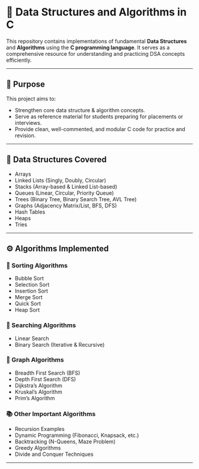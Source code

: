 # 📘 Data Structures and Algorithms in C

This repository contains implementations of fundamental **Data Structures** and **Algorithms** using the **C programming language**. It serves as a comprehensive resource for understanding and practicing DSA concepts efficiently.

---

## 📌 Purpose

This project aims to:
- Strengthen core data structure & algorithm concepts.
- Serve as reference material for students preparing for placements or interviews.
- Provide clean, well-commented, and modular C code for practice and revision.

---

## 🧠 Data Structures Covered

- Arrays
- Linked Lists (Singly, Doubly, Circular)
- Stacks (Array-based & Linked List-based)
- Queues (Linear, Circular, Priority Queue)
- Trees (Binary Tree, Binary Search Tree, AVL Tree)
- Graphs (Adjacency Matrix/List, BFS, DFS)
- Hash Tables
- Heaps
- Tries

---

## ⚙️ Algorithms Implemented

### 🔁 Sorting Algorithms
- Bubble Sort
- Selection Sort
- Insertion Sort
- Merge Sort
- Quick Sort
- Heap Sort

### 🔎 Searching Algorithms
- Linear Search
- Binary Search (Iterative & Recursive)

### 📐 Graph Algorithms
- Breadth First Search (BFS)
- Depth First Search (DFS)
- Dijkstra’s Algorithm
- Kruskal’s Algorithm
- Prim’s Algorithm

### 📚 Other Important Algorithms
- Recursion Examples
- Dynamic Programming (Fibonacci, Knapsack, etc.)
- Backtracking (N-Queens, Maze Problem)
- Greedy Algorithms
- Divide and Conquer Techniques

---


